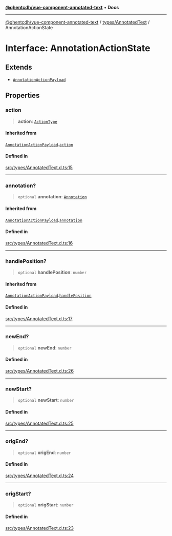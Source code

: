 [**@ghentcdh/vue-component-annotated-text**](../../../README.md) • **Docs**

***

[@ghentcdh/vue-component-annotated-text](../../../modules.md) / [types/AnnotatedText](../README.md) / AnnotationActionState

# Interface: AnnotationActionState

## Extends

- [`AnnotationActionPayload`](AnnotationActionPayload.md)

## Properties

### action

> **action**: [`ActionType`](../type-aliases/ActionType.md)

#### Inherited from

[`AnnotationActionPayload`](AnnotationActionPayload.md).[`action`](AnnotationActionPayload.md#action)

#### Defined in

[src/types/AnnotatedText.d.ts:15](https://github.com/GhentCDH/vue_component_annotated_text/blob/d51ee50afdd4ab5cda55f7357c95be62d9ee9e3f/src/types/AnnotatedText.d.ts#L15)

***

### annotation?

> `optional` **annotation**: [`Annotation`](../../Annotation/interfaces/Annotation.md)

#### Inherited from

[`AnnotationActionPayload`](AnnotationActionPayload.md).[`annotation`](AnnotationActionPayload.md#annotation)

#### Defined in

[src/types/AnnotatedText.d.ts:16](https://github.com/GhentCDH/vue_component_annotated_text/blob/d51ee50afdd4ab5cda55f7357c95be62d9ee9e3f/src/types/AnnotatedText.d.ts#L16)

***

### handlePosition?

> `optional` **handlePosition**: `number`

#### Inherited from

[`AnnotationActionPayload`](AnnotationActionPayload.md).[`handlePosition`](AnnotationActionPayload.md#handleposition)

#### Defined in

[src/types/AnnotatedText.d.ts:17](https://github.com/GhentCDH/vue_component_annotated_text/blob/d51ee50afdd4ab5cda55f7357c95be62d9ee9e3f/src/types/AnnotatedText.d.ts#L17)

***

### newEnd?

> `optional` **newEnd**: `number`

#### Defined in

[src/types/AnnotatedText.d.ts:26](https://github.com/GhentCDH/vue_component_annotated_text/blob/d51ee50afdd4ab5cda55f7357c95be62d9ee9e3f/src/types/AnnotatedText.d.ts#L26)

***

### newStart?

> `optional` **newStart**: `number`

#### Defined in

[src/types/AnnotatedText.d.ts:25](https://github.com/GhentCDH/vue_component_annotated_text/blob/d51ee50afdd4ab5cda55f7357c95be62d9ee9e3f/src/types/AnnotatedText.d.ts#L25)

***

### origEnd?

> `optional` **origEnd**: `number`

#### Defined in

[src/types/AnnotatedText.d.ts:24](https://github.com/GhentCDH/vue_component_annotated_text/blob/d51ee50afdd4ab5cda55f7357c95be62d9ee9e3f/src/types/AnnotatedText.d.ts#L24)

***

### origStart?

> `optional` **origStart**: `number`

#### Defined in

[src/types/AnnotatedText.d.ts:23](https://github.com/GhentCDH/vue_component_annotated_text/blob/d51ee50afdd4ab5cda55f7357c95be62d9ee9e3f/src/types/AnnotatedText.d.ts#L23)
